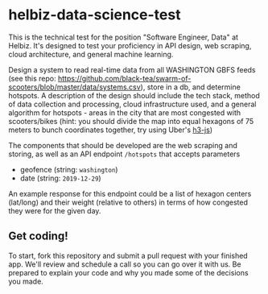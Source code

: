 # helbiz-data-science-test

This is the technical test for the position "Software Engineer, Data" at Helbiz. It's designed to test your proficiency in API design, web scraping, cloud architecture, and general machine learning.

Design a system to read real-time data from all WASHINGTON GBFS feeds (see this repo: https://github.com/black-tea/swarm-of-scooters/blob/master/data/systems.csv), store in a db, and determine hotspots. A description of the design should include the tech stack, method of data collection and processing, cloud infrastructure used, and a general algorithm for hotspots - areas in the city that are most congested with scooters/bikes (hint: you should divide the map into equal hexagons of 75 meters to bunch coordinates together, try using Uber's [h3-js](https://github.com/uber/h3-js))

The components that should be developed are the web scraping and storing, as well as an API endpoint `/hotspots` that accepts parameters 
- geofence (string: `washington`)
- date (string: `2019-12-29`)

An example response for this endpoint could be a list of hexagon centers (lat/long) and their weight (relative to others) in terms of how congested they were for the given day.

## Get coding!
To start, fork this repository and submit a pull request with your finished app. We'll review and schedule a call so you can go over it with us. Be prepared to explain your code and why you made some of the decisions you made.
